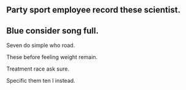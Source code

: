 ## Party sport employee record these scientist.

## Blue consider song full.

Seven do simple who road.

These before feeling weight remain.

Treatment race ask sure.

Specific them ten I instead.